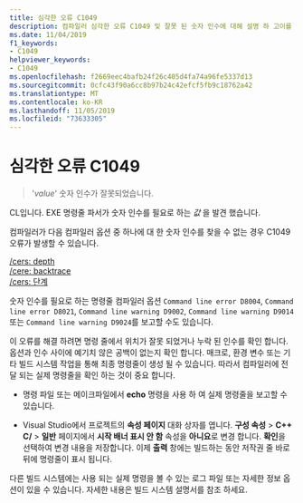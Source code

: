 ```yaml
---
title: 심각한 오류 C1049
description: 컴파일러 심각한 오류 C1049 및 잘못 된 숫자 인수에 대해 설명 하 고이를 해결 하는 방법을 설명 합니다.
ms.date: 11/04/2019
f1_keywords:
- C1049
helpviewer_keywords:
- C1049
ms.openlocfilehash: f2669eec4bafb24f26c405d4fa74a96fe5337d13
ms.sourcegitcommit: 0cfc43f90a6cc8b97b24c42efcf5fb9c18762a42
ms.translationtype: MT
ms.contentlocale: ko-KR
ms.lasthandoff: 11/05/2019
ms.locfileid: "73633305"
---
```

# <a name="fatal-error-c1049"></a>심각한 오류 C1049

> '*value*' 숫자 인수가 잘못되었습니다.

CL입니다. EXE 명령줄 파서가 숫자 인수를 필요로 하는 *값* 을 발견 했습니다.

컴파일러가 다음 컴파일러 옵션 중 하나에 대 한 숫자 인수를 찾을 수 없는 경우 C1049 오류가 발생할 수 있습니다.

[/cers: depth](/cpp/build/reference/constexpr-control-constexpr-evaluation)\
[/cere: backtrace](/cpp/build/reference/constexpr-control-constexpr-evaluation)\
[/cers: 단계](/cpp/build/reference/constexpr-control-constexpr-evaluation)

숫자 인수를 필요로 하는 명령줄 컴파일러 옵션 `Command line error D8004`, `Command line error D8021`, `Command line warning D9002`, `Command line warning D9014`또는 `Command line warning D9024`를 보고할 수도 있습니다.

이 오류를 해결 하려면 명령 줄에서 위치가 잘못 되었거나 누락 된 인수를 확인 합니다. 옵션과 인수 사이에 예기치 않은 공백이 없는지 확인 합니다. 매크로, 환경 변수 또는 기타 빌드 시스템 작업을 통해 최종 명령줄이 생성 될 수 있습니다. 따라서 컴파일러에 전달 되는 실제 명령줄을 확인 하는 것이 중요 합니다.

- 명령 파일 또는 메이크파일에서 **echo** 명령을 사용 하 여 실제 명령줄을 보고할 수 있습니다.

- Visual Studio에서 프로젝트의 **속성 페이지** 대화 상자를 엽니다. **구성 속성** > **C++ C/**  > **일반** 페이지에서 **시작 배너 표시 안 함** 속성을 **아니요**로 변경 합니다. **확인**을 선택하여 변경 내용을 저장합니다. 이제 **출력** 창에는 빌드하는 동안 저작권 줄 바로 뒤에 명령줄이 표시 됩니다.

다른 빌드 시스템에는 사용 되는 실제 명령을 볼 수 있는 로그 파일 또는 자세한 정보 옵션이 있을 수 있습니다. 자세한 내용은 빌드 시스템 설명서를 참조 하세요.
